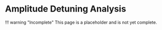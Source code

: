 # Amplitude Detuning Analysis

!!! warning "Incomplete"
    This page is a placeholder and is not yet complete.
